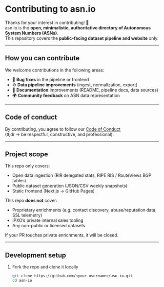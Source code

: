 # Contributing to asn.io

Thanks for your interest in contributing! 🎉  
asn.io is the **open, minimalistic, authoritative directory of Autonomous System Numbers (ASNs)**.  
This repository covers the **public-facing dataset pipeline and website** only.

---

## How you can contribute

We welcome contributions in the following areas:
- 🐛 **Bug fixes** in the pipeline or frontend
- ⚙️ **Data pipeline improvements** (ingest, normalization, export)
- 📝 **Documentation** improvements (README, pipeline docs, data sources)
- 🌍 **Community feedback** on ASN data representation

---

## Code of conduct

By contributing, you agree to follow our [Code of Conduct](https://opensource.guide/code-of-conduct/)  
(tl;dr → be respectful, constructive, and professional).

---

## Project scope

This repo only covers:
- Open data ingestion (RIR delegated stats, RIPE RIS / RouteViews BGP tables)
- Public dataset generation (JSON/CSV weekly snapshots)
- Static frontend (Next.js → GitHub Pages)

This repo **does not** cover:
- Proprietary enrichments (e.g. contact discovery, abuse/reputation data, SSL telemetry)
- IPXO’s private internal sales tooling
- Any non-public or licensed datasets

If your PR touches private enrichments, it will be closed.

---

## Development setup

1. Fork the repo and clone it locally
   ```bash
   git clone https://github.com/<your-username>/asn-io.git
   cd asn-io